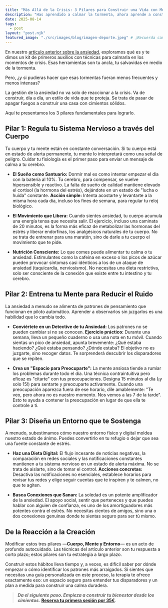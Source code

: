 ```yaml
---
title: "Más Allá de la Crisis: 3 Pilares para Construir una Vida con Menos Ansiedad"
description: "Has aprendido a calmar la tormenta, ahora aprende a construir un refugio. Descubre los 3 pilares para un cambio real y duradero frente a la ansiedad."
date: 2025-08-14
tags: 
  - post
layout: "post.njk"
featured_image: "./src/images/blog/imagen-deporte.jpeg" # ¡Recuerda cambiar esta imagen!
---
```


En nuestro [artículo anterior sobre la ansiedad](./que-es-ansiedad-sintomas-guia/), exploramos qué es y te dimos un kit de primeros auxilios con técnicas para calmarla en los momentos de crisis. Esas herramientas son tu ancla, tu salvavidas en medio de la tormenta.

Pero, ¿y si pudieras hacer que esas tormentas fueran menos frecuentes y menos intensas?

La gestión de la ansiedad no va solo de reaccionar a la crisis. Va de construir, día a día, un estilo de vida que te proteja. Se trata de pasar de apagar fuegos a construir una casa con cimientos sólidos.

Aquí te presentamos los 3 pilares fundamentales para lograrlo.

## Pilar 1: Regula tu Sistema Nervioso a través del Cuerpo

Tu cuerpo y tu mente están en constante conversación. Si tu cuerpo está en estado de alerta permanente, tu mente lo interpretará como una señal de peligro. Cuidar tu fisiología es el primer paso para enviar un mensaje de calma a tu cerebro.

* **El Sueño como Santuario:** Dormir mal es como intentar empezar el día con la batería al 10%. Tu cerebro, para compensar, se vuelve hipersensible y reactivo. La falta de sueño de calidad mantiene elevado el cortisol (la hormona del estrés), dejándote en un estado de "lucha o huida" constante. **Acción simple:** Intenta acostarte y levantarte a la misma hora cada día, incluso los fines de semana, para regular tu reloj biológico.

* **El Movimiento que Libera:** Cuando sientes ansiedad, tu cuerpo acumula una energía tensa que necesita salir. El ejercicio, incluso una caminata de 20 minutos, es la forma más eficaz de metabolizar las hormonas del estrés y liberar endorfinas, los analgésicos naturales de tu cuerpo. No se trata de entrenar para una maratón, sino de darle a tu cuerpo el movimiento que te pide.

* **Nutrición Consciente:** Lo que comes puede alimentar tu calma o tu ansiedad. Estimulantes como la cafeína en exceso o los picos de azúcar pueden provocar síntomas casi idénticos a los de un ataque de ansiedad (taquicardia, nerviosismo). No necesitas una dieta restrictiva, solo ser consciente de la conexión que existe entre tu intestino y tu cerebro.

## Pilar 2: Entrena tu Mente para Reducir el Ruido

La ansiedad a menudo se alimenta de patrones de pensamiento que funcionan en piloto automático. Aprender a observarlos sin juzgarlos es una habilidad que lo cambia todo.

* **Conviértete en un Detective de tu Ansiedad:** Los patrones no se pueden cambiar si no se conocen. **Ejercicio práctico:** Durante una semana, lleva un pequeño cuaderno o usa una nota en tu móvil. Cuando sientas un pico de ansiedad, apunta brevemente: ¿Qué estaba haciendo? ¿Qué estaba pensando? ¿Dónde estaba? El objetivo no es juzgarte, sino recoger datos. Te sorprenderá descubrir los disparadores que se repiten.

* **Crea un "Espacio para Preocuparte":** La mente ansiosa tiende a rumiar los problemas durante todo el día. Una técnica contraintuitiva pero eficaz es "citarte" con tus preocupaciones. Designa 15 minutos al día (¡y solo 15!) para sentarte y preocuparte activamente. Cuando una preocupación aparezca fuera de ese horario, dile amablemente: "Te veo, pero ahora no es nuestro momento. Nos vemos a las 7 de la tarde". Esto te ayuda a contener la preocupación en lugar de que ella te controle a ti.

## Pilar 3: Diseña un Entorno que te Sostenga

A menudo, subestimamos cómo nuestro entorno físico y digital moldea nuestro estado de ánimo. Puedes convertirlo en tu refugio o dejar que sea una fuente constante de estrés.

* **Haz una Dieta Digital:** El flujo incesante de noticias negativas, la comparación en redes sociales y las notificaciones constantes mantienen a tu sistema nervioso en un estado de alerta máxima. No se trata de aislarte, sino de tomar el control. **Acciones concretas:** Desactiva las notificaciones no esenciales, establece horarios para revisar tus redes y elige seguir cuentas que te inspiren y te calmen, no que te agiten.

* **Busca Conexiones que Sanan:** La soledad es un potente amplificador de la ansiedad. El apoyo social, sentir que perteneces y que puedes hablar con alguien de confianza, es uno de los amortiguadores más potentes contra el estrés. No necesitas cientos de amigos, sino una o dos conexiones genuinas donde te sientas seguro para ser tú mismo.

## De la Reacción a la Creación

Modificar estos tres pilares —**Cuerpo, Mente y Entorno**— es un acto de profundo autocuidado. Las técnicas del artículo anterior son tu respuesta a corto plazo; estos pilares son tu estrategia a largo plazo.

Construir estos hábitos lleva tiempo y, a veces, es difícil saber por dónde empezar o cómo identificar los patrones más arraigados. Si sientes que necesitas una guía personalizada en este proceso, la terapia te ofrece exactamente eso: un espacio seguro para entender tus disparadores y un plan a medida para construir una calma duradera.

> ***Da el siguiente paso. Empieza a construir tu bienestar desde los cimientos.*** **[Reserva tu primera sesión por 35€](#services-pricing)**.
